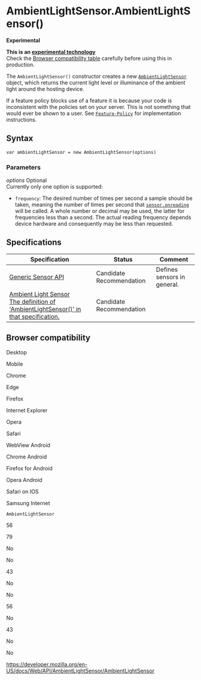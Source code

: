 # AmbientLightSensor.AmbientLightSensor()

**Experimental**

**This is an [experimental technology](https://developer.mozilla.org/en-US/docs/MDN/Guidelines/Conventions_definitions#experimental)**  
Check the [Browser compatibility table](#browser_compatibility) carefully before using this in production.

The `AmbientLightSensor()` constructor creates a new [`AmbientLightSensor`](../ambientlightsensor) object, which returns the current light level or illuminance of the ambient light around the hosting device.

If a feature policy blocks use of a feature it is because your code is inconsistent with the policies set on your server. This is not something that would ever be shown to a user. See [`Feature-Policy`](https://developer.mozilla.org/en-US/docs/Web/HTTP/Headers/Feature-Policy) for implementation instructions.

## Syntax

    var ambientLightSensor = new AmbientLightSensor(options)

### Parameters

_options_ <span class="badge inline optional">Optional</span>  
Currently only one option is supported:

- `frequency`: The desired number of times per second a sample should be taken, meaning the number of times per second that [`sensor.onreading`](../sensor/onreading) will be called. A whole number or decimal may be used, the latter for frequencies less than a second. The actual reading frequency depends device hardware and consequently may be less than requested.

## Specifications

<table><thead><tr class="header"><th>Specification</th><th>Status</th><th>Comment</th></tr></thead><tbody><tr class="odd"><td><a href="https://www.w3.org/TR/generic-sensor/">Generic Sensor API</a></td><td><span class="spec-cr">Candidate Recommendation</span></td><td>Defines sensors in general.</td></tr><tr class="even"><td><a href="https://w3c.github.io/ambient-light/#dom-ambientlightsensor-ambientlightsensor">Ambient Light Sensor<br />
<span class="small">The definition of 'AmbientLightSensor()' in that specification.</span></a></td><td><span class="spec-cr">Candidate Recommendation</span></td><td></td></tr></tbody></table>

## Browser compatibility

Desktop

Mobile

Chrome

Edge

Firefox

Internet Explorer

Opera

Safari

WebView Android

Chrome Android

Firefox for Android

Opera Android

Safari on IOS

Samsung Internet

`AmbientLightSensor`

56

79

No

No

43

No

No

56

No

43

No

No

<a href="https://developer.mozilla.org/en-US/docs/Web/API/AmbientLightSensor/AmbientLightSensor" class="_attribution-link">https://developer.mozilla.org/en-US/docs/Web/API/AmbientLightSensor/AmbientLightSensor</a>
